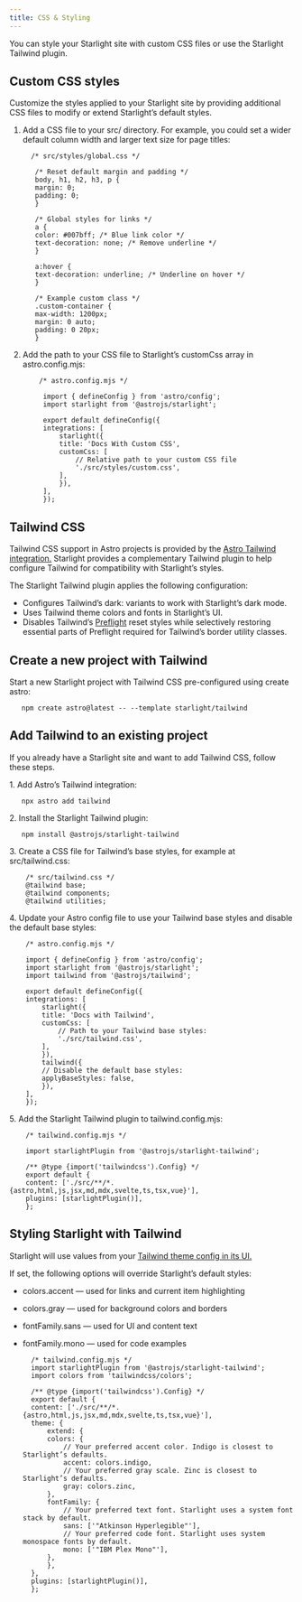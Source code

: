 ```yaml
---
title: CSS & Styling
---
```


You can style your Starlight site with custom CSS files or use the Starlight Tailwind plugin.

## Custom CSS styles

Customize the styles applied to your Starlight site by providing additional CSS files to modify or extend Starlight’s default styles.

  1. Add a CSS file to your src/ directory. For example, you could set a wider default column width and larger text size for page titles:
           
          
           /* src/styles/global.css */

            /* Reset default margin and padding */
            body, h1, h2, h3, p {
            margin: 0;
            padding: 0;
            }

            /* Global styles for links */
            a {
            color: #007bff; /* Blue link color */
            text-decoration: none; /* Remove underline */
            }

            a:hover {
            text-decoration: underline; /* Underline on hover */
            }

            /* Example custom class */
            .custom-container {
            max-width: 1200px;
            margin: 0 auto;
            padding: 0 20px;
            }
2. Add the path to your CSS file to Starlight’s customCss array in astro.config.mjs:

           /* astro.config.mjs */

            import { defineConfig } from 'astro/config';
            import starlight from '@astrojs/starlight';

            export default defineConfig({
            integrations: [
                starlight({
                title: 'Docs With Custom CSS',
                customCss: [
                    // Relative path to your custom CSS file
                    './src/styles/custom.css',
                ],
                }),
            ],
            });

  ## Tailwind CSS

Tailwind CSS support in Astro projects is provided by the <a class="underline" href="https://docs.astro.build/en/guides/integrations-guide/tailwind/">Astro Tailwind integration.</a> Starlight provides a complementary Tailwind plugin to help configure Tailwind for compatibility with Starlight’s styles.

The Starlight Tailwind plugin applies the following configuration:

 - Configures Tailwind’s dark: variants to work with Starlight’s dark mode.
 - Uses Tailwind theme colors and fonts in Starlight’s UI.
 - Disables Tailwind’s <a class="underline" href="https://tailwindcss.com/docs/preflight">Preflight</a> reset styles while selectively restoring essential parts of Preflight required for Tailwind’s border utility classes.

## Create a new project with Tailwind

Start a new Starlight project with Tailwind CSS pre-configured using create astro:

       npm create astro@latest -- --template starlight/tailwind

## Add Tailwind to an existing project

If you already have a Starlight site and want to add Tailwind CSS, follow these steps.

<p class="font-bold">1. Add Astro’s Tailwind integration:</p>

       npx astro add tailwind

<p class="font-bold">2. Install the Starlight Tailwind plugin: </p>

       npm install @astrojs/starlight-tailwind   

<p class="font-bold">3. Create a CSS file for Tailwind’s base styles, for example at src/tailwind.css:</p>

        /* src/tailwind.css */
        @tailwind base;
        @tailwind components;
        @tailwind utilities;    

<p class="font-bold">4. Update your Astro config file to use your Tailwind base styles and disable the default base styles:</p>

        /* astro.config.mjs */

        import { defineConfig } from 'astro/config';
        import starlight from '@astrojs/starlight';
        import tailwind from '@astrojs/tailwind';

        export default defineConfig({
        integrations: [
            starlight({
            title: 'Docs with Tailwind',
            customCss: [
                // Path to your Tailwind base styles:
                './src/tailwind.css',
            ],
            }),
            tailwind({
            // Disable the default base styles:
            applyBaseStyles: false,
            }),
        ],
        });

<p class="font-bold">5. Add the Starlight Tailwind plugin to tailwind.config.mjs:</p>

        /* tailwind.config.mjs */

        import starlightPlugin from '@astrojs/starlight-tailwind';

        /** @type {import('tailwindcss').Config} */
        export default {
        content: ['./src/**/*.{astro,html,js,jsx,md,mdx,svelte,ts,tsx,vue}'],
        plugins: [starlightPlugin()],
        };

## Styling Starlight with Tailwind

 Starlight will use values from your <a class="underline" href="https://tailwindcss.com/docs/theme">Tailwind theme config in its UI.</a>

<p class="font-bold">If set, the following options will override Starlight’s default styles:</p>

- <span class="text-[13px] bg-[#EDEEF3] px-2 py-1">colors.accent</span> — used for links and current item highlighting
- <span class="text-[13px] bg-[#EDEEF3] px-2 py-1">colors.gray</span> — used for background colors and borders
- <span class="text-[13px] bg-[#EDEEF3] px-2 py-1">fontFamily.sans</span> — used for UI and content text
- <span class="text-[13px] bg-[#EDEEF3] px-2 py-1">fontFamily.mono</span> — used for code examples

        /* tailwind.config.mjs */
        import starlightPlugin from '@astrojs/starlight-tailwind';
        import colors from 'tailwindcss/colors';

        /** @type {import('tailwindcss').Config} */
        export default {
        content: ['./src/**/*.{astro,html,js,jsx,md,mdx,svelte,ts,tsx,vue}'],
        theme: {
            extend: {
            colors: {
                // Your preferred accent color. Indigo is closest to Starlight’s defaults.
                accent: colors.indigo,
                // Your preferred gray scale. Zinc is closest to Starlight’s defaults.
                gray: colors.zinc,
            },
            fontFamily: {
                // Your preferred text font. Starlight uses a system font stack by default.
                sans: ['"Atkinson Hyperlegible"'],
                // Your preferred code font. Starlight uses system monospace fonts by default.
                mono: ['"IBM Plex Mono"'],
            },
            },
        },
        plugins: [starlightPlugin()],
        };